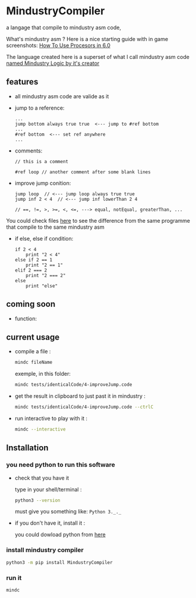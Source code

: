 
# MindustryCompiler

a langage that compile to mindustry asm code,

What's mindustry asm ? Here is a nice starting guide with in game screenshots:
[How To Use Procesors in 6.0](https://steamcommunity.com/sharedfiles/filedetails/?id=2268059244)

The language created here is a superset of what I call mindustry asm code [named Mindustry Logic by it's creator](https://github.com/MindustryGame/wiki/blob/master/docs/logic/0-introduction.md)

## features

- all mindustry asm code are valide as it

- jump to a reference:

    ```plain
    ...
    jump bottom always true true  <--- jump to #ref bottom
    ...
    #ref bottom  <--- set ref anywhere
    ...
    ```

- comments:

    ```plain
    // this is a comment

    #ref loop // another comment after some blank lines
    ```

- improve jump conition:

    ```plain
    jump loop  // <--- jump loop always true true
    jump inf 2 < 4  // <--- jump inf lowerThan 2 4

    // ==, !=, >, >=, <, <=, ---> equal, notEqual, greaterThan, ...
    ```

You could check files [here](./tests/identicalCode) to see the difference from the same programme that compile to the same mindustry asm

- if else, else if condition:

    ```plain
    if 2 < 4
        print "2 < 4"
    else if 2 == 1
        print "2 == 1"
    elif 2 === 2
        print "2 === 2"
    else
        print "else"
    ```

## coming soon

- function:

## current usage

- compile a file :

    ```sh
    mindc fileName
    ```

    exemple, in this folder:

    ```sh
    mindc tests/identicalCode/4-improveJump.code
    ```

- get the result in clipboard to just past it in mindustry :

    ```sh
    mindc tests/identicalCode/4-improveJump.code --ctrlC
    ```

- run interactive to play with it :

    ```sh
    mindc --interactive
    ```

## Installation

### you need python to run this software

- check that you have it

    type in your shell/terminal :

    ```sh
    python3 --version
    ```

    must give you something like: `Python 3._._`

- if you don't have it, install it :

    you could dowload python from [here](https://www.python.org/downloads/release)

### install mindustry compiler

```sh
python3 -m pip install MindustryCompiler
```

### run it

```sh
mindc
```
